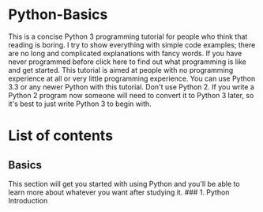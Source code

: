 # Python-Basics
This is a concise Python 3 programming tutorial for people who think that reading is boring. I try to show everything with simple code examples; there are no long and complicated explanations with fancy words. If you have never programmed before click here to find out what programming is like and get started.
This tutorial is aimed at people with no programming experience at all or very little programming experience. 
You can use Python 3.3 or any newer Python with this tutorial. Don't use Python 2. If you write a Python 2 program now someone will need to convert it to Python 3 later, so it's best to just write Python 3 to begin with.

# List of contents
## Basics
This section will get you started with using Python and you'll be able to learn more about whatever you want after studying it.
    ### 1. Python Introduction
